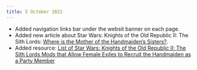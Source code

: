 ```yaml
---
title: 5 October 2022
---
```


* Added navigation links bar under the websit banner on each page.
* Added new article about Star Wars: Knights of the Old Republic II: The Sith Lords: [Where is the Mother of the Handmaiden’s Sisters?](/shrines/starwarskotor/articles/handmaiden-sisters-mother).
* Added resource: [List of Star Wars: Knights of the Old Republic II: The Sith Lords Mods that Allow Female Exiles to Recruit the Handmaiden as a Party Member](/shrines/starwarskotor/resources/kotor2-female-exile-recruit-handmaiden-mods)
